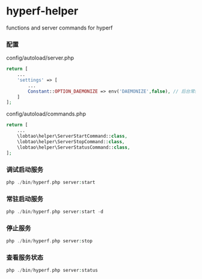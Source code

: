 # hyperf-helper
functions and server commands for hyperf

### 配置
config/autoload/server.php
```php
return [
    ...
    'settings' => [
        ...
        Constant::OPTION_DAEMONIZE => env('DAEMONIZE',false), // 后台常驻运行
    ]
];
```
config/autoload/commands.php
```php
return [
    ...
    \lobtao\helper\ServerStartCommand::class,
    \lobtao\helper\ServerStopCommand::class,
    \lobtao\helper\ServerStatusCommand::class,
];
```
### 调试启动服务
```php
php ./bin/hyperf.php server:start
```
### 常驻启动服务
```php
php ./bin/hyperf.php server:start -d
```
### 停止服务
```php
php ./bin/hyperf.php server:stop
```
### 查看服务状态
```php
php ./bin/hyperf.php server:status
```